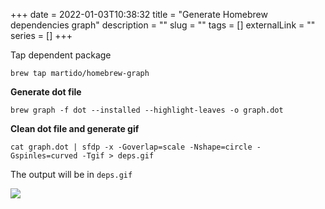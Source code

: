 +++
date = 2022-01-03T10:38:32
title = "Generate Homebrew dependencies graph"
description = ""
slug = ""
tags = []
externalLink = ""
series = []
+++
        

Tap dependent package
```shell
brew tap martido/homebrew-graph
```

**Generate dot file**
```shell
brew graph -f dot --installed --highlight-leaves -o graph.dot
```

**Clean dot file and generate gif**
```shell
cat graph.dot | sfdp -x -Goverlap=scale -Nshape=circle -Gspinles=curved -Tgif > deps.gif
```

The output will be in `deps.gif`

![](/images/2022/01/03/542973917575786.png)